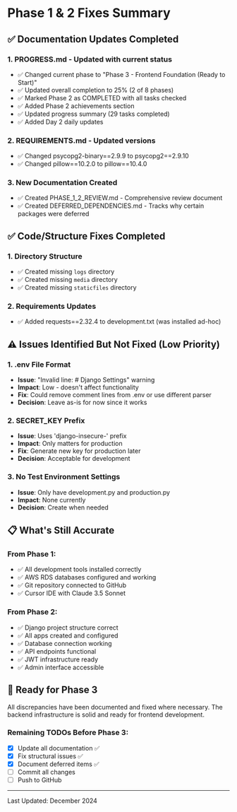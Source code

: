 # Phase 1 & 2 Fixes Summary

## ✅ Documentation Updates Completed

### 1. **PROGRESS.md** - Updated with current status
- ✅ Changed current phase to "Phase 3 - Frontend Foundation (Ready to Start)"
- ✅ Updated overall completion to 25% (2 of 8 phases)
- ✅ Marked Phase 2 as COMPLETED with all tasks checked
- ✅ Added Phase 2 achievements section
- ✅ Updated progress summary (29 tasks completed)
- ✅ Added Day 2 daily updates

### 2. **REQUIREMENTS.md** - Updated versions
- ✅ Changed psycopg2-binary==2.9.9 to psycopg2==2.9.10
- ✅ Changed pillow==10.2.0 to pillow==10.4.0

### 3. **New Documentation Created**
- ✅ Created PHASE_1_2_REVIEW.md - Comprehensive review document
- ✅ Created DEFERRED_DEPENDENCIES.md - Tracks why certain packages were deferred

## ✅ Code/Structure Fixes Completed

### 1. **Directory Structure**
- ✅ Created missing `logs` directory
- ✅ Created missing `media` directory  
- ✅ Created missing `staticfiles` directory

### 2. **Requirements Updates**
- ✅ Added requests==2.32.4 to development.txt (was installed ad-hoc)

## ⚠️ Issues Identified But Not Fixed (Low Priority)

### 1. **.env File Format**
- **Issue**: "Invalid line: # Django Settings" warning
- **Impact**: Low - doesn't affect functionality
- **Fix**: Could remove comment lines from .env or use different parser
- **Decision**: Leave as-is for now since it works

### 2. **SECRET_KEY Prefix**
- **Issue**: Uses 'django-insecure-' prefix
- **Impact**: Only matters for production
- **Fix**: Generate new key for production later
- **Decision**: Acceptable for development

### 3. **No Test Environment Settings**
- **Issue**: Only have development.py and production.py
- **Impact**: None currently
- **Decision**: Create when needed

## 📋 What's Still Accurate

### From Phase 1:
- ✅ All development tools installed correctly
- ✅ AWS RDS databases configured and working
- ✅ Git repository connected to GitHub
- ✅ Cursor IDE with Claude 3.5 Sonnet

### From Phase 2:
- ✅ Django project structure correct
- ✅ All apps created and configured
- ✅ Database connection working
- ✅ API endpoints functional
- ✅ JWT infrastructure ready
- ✅ Admin interface accessible

## 🎯 Ready for Phase 3

All discrepancies have been documented and fixed where necessary. The backend infrastructure is solid and ready for frontend development.

### Remaining TODOs Before Phase 3:
- [x] Update all documentation ✅
- [x] Fix structural issues ✅
- [x] Document deferred items ✅
- [ ] Commit all changes
- [ ] Push to GitHub

---

Last Updated: December 2024